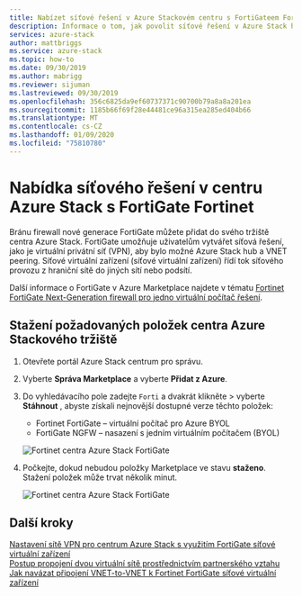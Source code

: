 ```yaml
---
title: Nabízet síťové řešení v Azure Stackovém centru s FortiGateem Fortinet | Microsoft Docs
description: Informace o tom, jak povolit síťové řešení v Azure Stack hub pomocí Fortinet FortiGate
services: azure-stack
author: mattbriggs
ms.service: azure-stack
ms.topic: how-to
ms.date: 09/30/2019
ms.author: mabrigg
ms.reviewer: sijuman
ms.lastreviewed: 09/30/2019
ms.openlocfilehash: 356c6825da9ef60737371c90700b79a8a8a201ea
ms.sourcegitcommit: 1185b66f69f28e44481ce96a315ea285ed404b66
ms.translationtype: MT
ms.contentlocale: cs-CZ
ms.lasthandoff: 01/09/2020
ms.locfileid: "75810780"
---
```

# <a name="offer-a-network-solution-in-azure-stack-hub-with-fortinet-fortigate"></a>Nabídka síťového řešení v centru Azure Stack s FortiGate Fortinet

Bránu firewall nové generace FortiGate můžete přidat do svého tržiště centra Azure Stack. FortiGate umožňuje uživatelům vytvářet síťová řešení, jako je virtuální privátní síť (VPN), aby bylo možné Azure Stack hub a VNET peering. Síťové virtuální zařízení (síťové virtuální zařízení) řídí tok síťového provozu z hraniční sítě do jiných sítí nebo podsítí. 

Další informace o FortiGate v Azure Marketplace najdete v tématu [Fortinet FortiGate Next-Generation firewall pro jedno virtuální počítač řešení](https://azuremarketplace.microsoft.com/marketplace/apps/fortinet.fortinet-FortiGate-singlevm).

## <a name="download-the-required-azure-stack-hub-marketplace-items"></a>Stažení požadovaných položek centra Azure Stackového tržiště

1.  Otevřete portál Azure Stack centrum pro správu.

2.  Vyberte **Správa Marketplace** a vyberte **Přidat z Azure**.

3. Do vyhledávacího pole zadejte `Forti` a dvakrát klikněte > vyberte **Stáhnout** , abyste získali nejnovější dostupné verze těchto položek: 
    - Fortinet FortiGate – virtuální počítač pro Azure BYOL
    - FortiGate NGFW – nasazení s jedním virtuálním počítačem (BYOL)

    ![Fortinet centra Azure Stack FortiGate](./media/azure-stack-network-solutions-enable/azure-stack-marketplace-FortiGate-fortinet.png)

2.  Počkejte, dokud nebudou položky Marketplace ve stavu **staženo**. Stažení položek může trvat několik minut.

    ![Fortinet centra Azure Stack FortiGate](./media/azure-stack-network-solutions-enable/image4.png)

## <a name="next-steps"></a>Další kroky

[Nastavení sítě VPN pro centrum Azure Stack s využitím FortiGate síťové virtuální zařízení](../user/azure-stack-network-howto-vnet-to-onprem.md)  
[Postup propojení dvou virtuální sítě prostřednictvím partnerského vztahu](../user/azure-stack-network-howto-vnet-to-vnet.md)  
[Jak navázat připojení VNET-to-VNET k Fortinet FortiGate síťové virtuální zařízení](../user/azure-stack-network-howto-vnet-to-vnet-stacks.md)  
